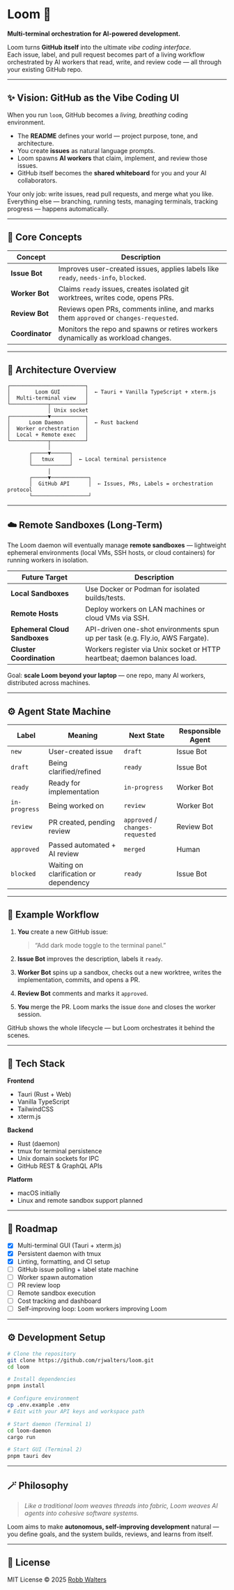 # Loom 🧵  
**Multi-terminal orchestration for AI-powered development.**

Loom turns **GitHub itself** into the ultimate *vibe coding interface*.  
Each issue, label, and pull request becomes part of a living workflow orchestrated by AI workers that read, write, and review code — all through your existing GitHub repo.

---

## ✨ Vision: GitHub as the Vibe Coding UI

When you run `loom`, GitHub becomes a *living, breathing* coding environment.

- The **README** defines your world — project purpose, tone, and architecture.  
- You create **issues** as natural language prompts.  
- Loom spawns **AI workers** that claim, implement, and review those issues.  
- GitHub itself becomes the **shared whiteboard** for you and your AI collaborators.

Your only job: write issues, read pull requests, and merge what you like.  
Everything else — branching, running tests, managing terminals, tracking progress — happens automatically.

---

## 🧠 Core Concepts

| Concept | Description |
|----------|-------------|
| **Issue Bot** | Improves user-created issues, applies labels like `ready`, `needs-info`, `blocked`. |
| **Worker Bot** | Claims `ready` issues, creates isolated git worktrees, writes code, opens PRs. |
| **Review Bot** | Reviews open PRs, comments inline, and marks them `approved` or `changes-requested`. |
| **Coordinator** | Monitors the repo and spawns or retires workers dynamically as workload changes. |

---

## 🧩 Architecture Overview

```text
┌────────────────────────┐
│        Loom GUI        │  ← Tauri + Vanilla TypeScript + xterm.js
│  Multi-terminal view   │
└────────────┬───────────┘
             │ Unix socket
┌────────────▼───────────┐
│      Loom Daemon       │  ← Rust backend
│  Worker orchestration  │
│  Local + Remote exec   │
└────────────┬───────────┘
             │
       ┌─────▼──────┐
       │   tmux     │  ← Local terminal persistence
       └────────────┘
             │
       ┌─────▼────────────┐
       │  GitHub API      │  ← Issues, PRs, Labels = orchestration protocol
       └──────────────────┘
````

---

## ☁️ Remote Sandboxes (Long-Term)

The Loom daemon will eventually manage **remote sandboxes** — lightweight ephemeral environments (local VMs, SSH hosts, or cloud containers) for running workers in isolation.

| Future Target                 | Description                                                                   |
| ----------------------------- | ----------------------------------------------------------------------------- |
| **Local Sandboxes**           | Use Docker or Podman for isolated builds/tests.                               |
| **Remote Hosts**              | Deploy workers on LAN machines or cloud VMs via SSH.                          |
| **Ephemeral Cloud Sandboxes** | API-driven one-shot environments spun up per task (e.g. Fly.io, AWS Fargate). |
| **Cluster Coordination**      | Workers register via Unix socket or HTTP heartbeat; daemon balances load.     |

Goal: **scale Loom beyond your laptop** — one repo, many AI workers, distributed across machines.

---

## ⚙️ Agent State Machine

| Label         | Meaning                                | Next State                       | Responsible Agent |
| ------------- | -------------------------------------- | -------------------------------- | ----------------- |
| `new`         | User-created issue                     | `draft`                          | Issue Bot         |
| `draft`       | Being clarified/refined                | `ready`                          | Issue Bot         |
| `ready`       | Ready for implementation               | `in-progress`                    | Worker Bot        |
| `in-progress` | Being worked on                        | `review`                         | Worker Bot        |
| `review`      | PR created, pending review             | `approved` / `changes-requested` | Review Bot        |
| `approved`    | Passed automated + AI review           | `merged`                         | Human             |
| `blocked`     | Waiting on clarification or dependency | `ready`                          | Issue Bot         |

---

## 🧵 Example Workflow

1. **You** create a new GitHub issue:

   > “Add dark mode toggle to the terminal panel.”

2. **Issue Bot** improves the description, labels it `ready`.

3. **Worker Bot** spins up a sandbox, checks out a new worktree, writes the implementation, commits, and opens a PR.

4. **Review Bot** comments and marks it `approved`.

5. **You** merge the PR. Loom marks the issue `done` and closes the worker session.

GitHub shows the whole lifecycle — but Loom orchestrates it behind the scenes.

---

## 🧰 Tech Stack

**Frontend**

* Tauri (Rust + Web)
* Vanilla TypeScript
* TailwindCSS
* xterm.js

**Backend**

* Rust (daemon)
* tmux for terminal persistence
* Unix domain sockets for IPC
* GitHub REST & GraphQL APIs

**Platform**

* macOS initially
* Linux and remote sandbox support planned

---

## 🚀 Roadmap

* [x] Multi-terminal GUI (Tauri + xterm.js)
* [x] Persistent daemon with tmux
* [x] Linting, formatting, and CI setup
* [ ] GitHub issue polling + label state machine
* [ ] Worker spawn automation
* [ ] PR review loop
* [ ] Remote sandbox execution
* [ ] Cost tracking and dashboard
* [ ] Self-improving loop: Loom workers improving Loom

---

## ⚙️ Development Setup

```bash
# Clone the repository
git clone https://github.com/rjwalters/loom.git
cd loom

# Install dependencies
pnpm install

# Configure environment
cp .env.example .env
# Edit with your API keys and workspace path

# Start daemon (Terminal 1)
cd loom-daemon
cargo run

# Start GUI (Terminal 2)
pnpm tauri dev
```

---

## 🪄 Philosophy

> *Like a traditional loom weaves threads into fabric, Loom weaves AI agents into cohesive software systems.*

Loom aims to make **autonomous, self-improving development** natural —
you define goals, and the system builds, reviews, and learns from itself.

---

## 🪪 License

MIT License © 2025 [Robb Walters](https://github.com/rjwalters)


